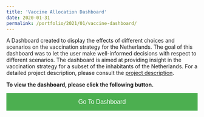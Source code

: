 ```yaml
---
title: 'Vaccine Allocation Dashboard'
date: 2020-01-31
permalink: /portfolio/2021/01/vaccine-dashboard/
---
```


A Dashboard created to display the effects of different choices and scenarios on the vaccination strategy for the Netherlands. The goal of this dashboard was to let the user make well-informed decisions with respect to different scenarios. The dashboard is aimed at providing insight in the vaccination strategy for a subset of the inhabitants of the Netherlands. For a detailed project description, please consult the [project description](https://lab-to-arm.com/files/detailed_description.pdf). 

**To view the dashboard, please click the following button.**

<style>
.block {
  display: block;
  width: 100%;
  border: none;
  background-color: #4CAF50;
  color: white;
  padding: 14px 28px;
  font-size: 16px;
  cursor: pointer;
  text-align: center;
}

.block:hover {
  background-color: #ddd;
  color: black;
}
</style>

<button onclick="location.href = 'https\:\/\/lab-to-arm.com';" class="block">Go To Dashboard</button>


